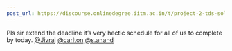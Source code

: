 ```yaml
---
post_url: https://discourse.onlinedegree.iitm.ac.in/t/project-2-tds-solver-discussion-thread/169029/220
---
```

Pls sir extend the deadline it’s very hectic schedule for all of us to complete by today. [@Jivraj](/u/jivraj) [@carlton](/u/carlton) [@s.anand](/u/s.anand)
